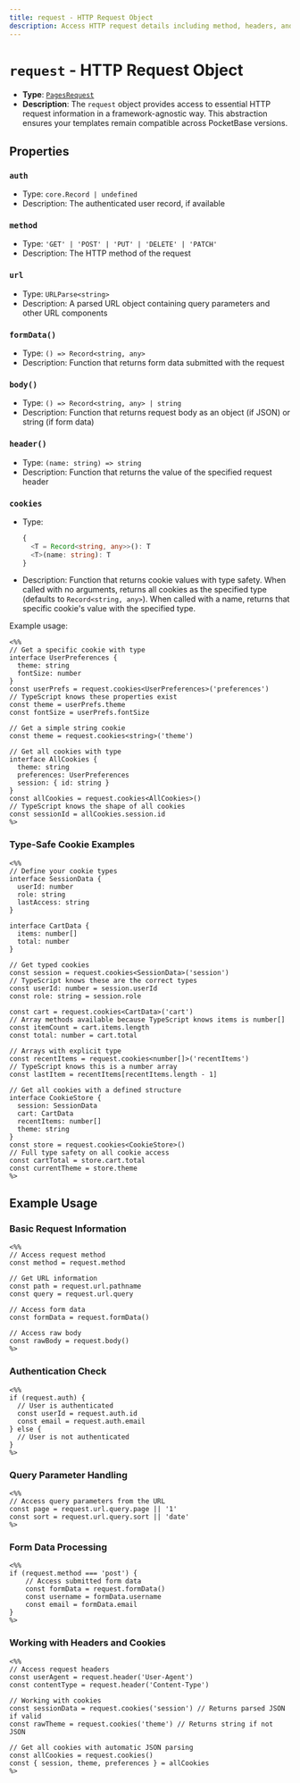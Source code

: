 ```yaml
---
title: request - HTTP Request Object
description: Access HTTP request details including method, headers, and query parameters in PocketPages templates.
---
```


# `request` - HTTP Request Object

- **Type**: [`PagesRequest`](https://github.com/benallfree/pocketpages/blob/main/src/lib/pages/index.ts#L6-L12)
- **Description**: The `request` object provides access to essential HTTP request information in a framework-agnostic way. This abstraction ensures your templates remain compatible across PocketBase versions.

## Properties

### `auth`

- Type: `core.Record | undefined`
- Description: The authenticated user record, if available

### `method`

- Type: `'GET' | 'POST' | 'PUT' | 'DELETE' | 'PATCH'`
- Description: The HTTP method of the request

### `url`

- Type: `URLParse<string>`
- Description: A parsed URL object containing query parameters and other URL components

### `formData()`

- Type: `() => Record<string, any>`
- Description: Function that returns form data submitted with the request

### `body()`

- Type: `() => Record<string, any> | string`
- Description: Function that returns request body as an object (if JSON) or string (if form data)

### `header()`

- Type: `(name: string) => string`
- Description: Function that returns the value of the specified request header

### `cookies`

- Type:
  ```typescript
  {
    <T = Record<string, any>>(): T
    <T>(name: string): T
  }
  ```
- Description: Function that returns cookie values with type safety. When called with no arguments, returns all cookies as the specified type (defaults to `Record<string, any>`). When called with a name, returns that specific cookie's value with the specified type.

Example usage:

```ejs
<%%
// Get a specific cookie with type
interface UserPreferences {
  theme: string
  fontSize: number
}
const userPrefs = request.cookies<UserPreferences>('preferences')
// TypeScript knows these properties exist
const theme = userPrefs.theme
const fontSize = userPrefs.fontSize

// Get a simple string cookie
const theme = request.cookies<string>('theme')

// Get all cookies with type
interface AllCookies {
  theme: string
  preferences: UserPreferences
  session: { id: string }
}
const allCookies = request.cookies<AllCookies>()
// TypeScript knows the shape of all cookies
const sessionId = allCookies.session.id
%>
```

### Type-Safe Cookie Examples

```ejs
<%%
// Define your cookie types
interface SessionData {
  userId: number
  role: string
  lastAccess: string
}

interface CartData {
  items: number[]
  total: number
}

// Get typed cookies
const session = request.cookies<SessionData>('session')
// TypeScript knows these are the correct types
const userId: number = session.userId
const role: string = session.role

const cart = request.cookies<CartData>('cart')
// Array methods available because TypeScript knows items is number[]
const itemCount = cart.items.length
const total: number = cart.total

// Arrays with explicit type
const recentItems = request.cookies<number[]>('recentItems')
// TypeScript knows this is a number array
const lastItem = recentItems[recentItems.length - 1]

// Get all cookies with a defined structure
interface CookieStore {
  session: SessionData
  cart: CartData
  recentItems: number[]
  theme: string
}
const store = request.cookies<CookieStore>()
// Full type safety on all cookie access
const cartTotal = store.cart.total
const currentTheme = store.theme
%>
```

## Example Usage

### Basic Request Information

```ejs
<%%
// Access request method
const method = request.method

// Get URL information
const path = request.url.pathname
const query = request.url.query

// Access form data
const formData = request.formData()

// Access raw body
const rawBody = request.body()
%>
```

### Authentication Check

```ejs
<%%
if (request.auth) {
  // User is authenticated
  const userId = request.auth.id
  const email = request.auth.email
} else {
  // User is not authenticated
}
%>
```

### Query Parameter Handling

```ejs
<%%
// Access query parameters from the URL
const page = request.url.query.page || '1'
const sort = request.url.query.sort || 'date'
%>
```

### Form Data Processing

```ejs
<%%
if (request.method === 'post') {
    // Access submitted form data
    const formData = request.formData()
    const username = formData.username
    const email = formData.email
}
%>
```

### Working with Headers and Cookies

```ejs
<%%
// Access request headers
const userAgent = request.header('User-Agent')
const contentType = request.header('Content-Type')

// Working with cookies
const sessionData = request.cookies('session') // Returns parsed JSON if valid
const rawTheme = request.cookies('theme') // Returns string if not JSON

// Get all cookies with automatic JSON parsing
const allCookies = request.cookies()
const { session, theme, preferences } = allCookies
%>
```
